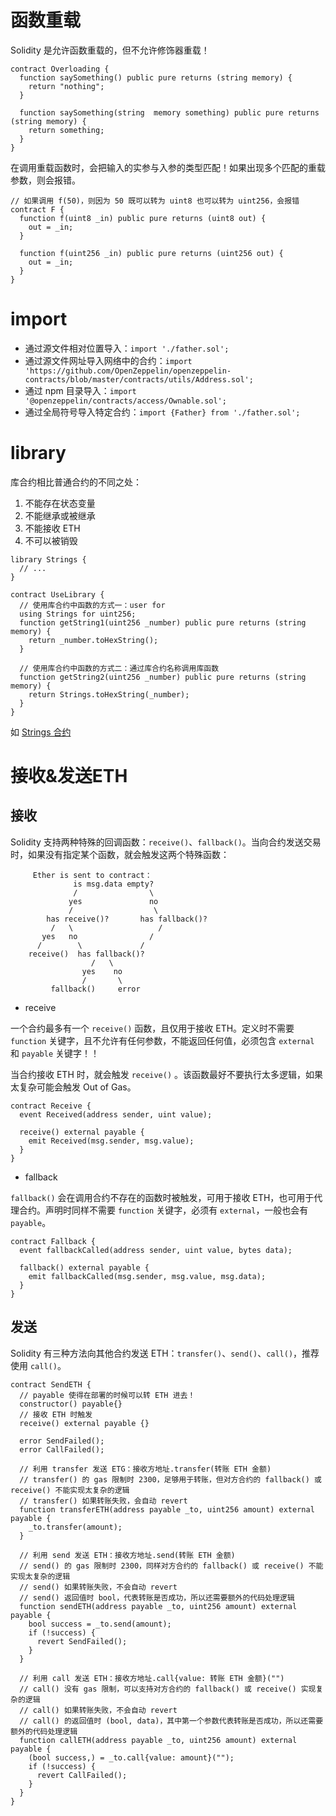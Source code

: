 # 函数重载

Solidity 是允许函数重载的，但不允许修饰器重载！

```solidity
contract Overloading {
  function saySomething() public pure returns (string memory) {
    return "nothing";
  }

  function saySomething(string  memory something) public pure returns (string memory) {
    return something;
  }
}
```

在调用重载函数时，会把输入的实参与入参的类型匹配！如果出现多个匹配的重载参数，则会报错。

```solidity
// 如果调用 f(50)，则因为 50 既可以转为 uint8 也可以转为 uint256，会报错
contract F {
  function f(uint8 _in) public pure returns (uint8 out) {
    out = _in;
  }

  function f(uint256 _in) public pure returns (uint256 out) {
    out = _in;
  }
}
```

# import

- 通过源文件相对位置导入：`import './father.sol';`
- 通过源文件网址导入网络中的合约：`import 'https://github.com/OpenZeppelin/openzeppelin-contracts/blob/master/contracts/utils/Address.sol';`
- 通过 npm 目录导入：`import '@openzeppelin/contracts/access/Ownable.sol';`
- 通过全局符号导入特定合约：`import {Father} from './father.sol';`

# library

库合约相比普通合约的不同之处：

1. 不能存在状态变量
2. 不能继承或被继承
3. 不能接收 ETH
4. 不可以被销毁

```solidity
library Strings {
  // ...
}

contract UseLibrary {
  // 使用库合约中函数的方式一：user for  
  using Strings for uint256;
  function getString1(uint256 _number) public pure returns (string memory) {
    return _number.toHexString();
  }

  // 使用库合约中函数的方式二：通过库合约名称调用库函数
  function getString2(uint256 _number) public pure returns (string memory) {
    return Strings.toHexString(_number);
  }
}
```

如 [Strings 合约](https://github.com/OpenZeppelin/openzeppelin-contracts/blob/master/contracts/utils/Strings.sol)

# 接收&发送ETH

## 接收

Solidity 支持两种特殊的回调函数：`receive()`、`fallback()`。当向合约发送交易时，如果没有指定某个函数，就会触发这两个特殊函数：

```
     Ether is sent to contract：
              is msg.data empty?
              /                \
             yes               no
             /                  \
        has receive()?       has fallback()?
         /   \                   /
       yes   no                /
      /        \             /
    receive()  has fallback()?
                  /   \
                yes    no
                /       \
         fallback()     error
```

- receive

一个合约最多有一个 `receive()` 函数，且仅用于接收 ETH。定义时不需要 `function` 关键字，且不允许有任何参数，不能返回任何值，必须包含 `external` 和 `payable` 关键字！！

当合约接收 ETH 时，就会触发 `receive()` 。该函数最好不要执行太多逻辑，如果太复杂可能会触发 Out of Gas。

```solidity
contract Receive {
  event Received(address sender, uint value);

  receive() external payable {
    emit Received(msg.sender, msg.value);
  }
}
```

- fallback

`fallback()` 会在调用合约不存在的函数时被触发，可用于接收 ETH，也可用于代理合约。声明时同样不需要 `function` 关键字，必须有 `external`，一般也会有 `payable`。

```solidity
contract Fallback {
  event fallbackCalled(address sender, uint value, bytes data);

  fallback() external payable {
    emit fallbackCalled(msg.sender, msg.value, msg.data);
  }
}
```

## 发送

Solidity 有三种方法向其他合约发送 ETH：`transfer()`、`send()`、`call()`，推荐使用 `call()`。

```solidity
contract SendETH {
  // payable 使得在部署的时候可以转 ETH 进去！
  constructor() payable{}
  // 接收 ETH 时触发
  receive() external payable {}

  error SendFailed();
  error CallFailed();

  // 利用 transfer 发送 ETG：接收方地址.transfer(转账 ETH 金额)
  // transfer() 的 gas 限制时 2300，足够用于转账，但对方合约的 fallback() 或 receive() 不能实现太复杂的逻辑
  // transfer() 如果转账失败，会自动 revert
  function transferETH(address payable _to, uint256 amount) external payable {
    _to.transfer(amount);
  }

  // 利用 send 发送 ETH：接收方地址.send(转账 ETH 金额)
  // send() 的 gas 限制时 2300，同样对方合约的 fallback() 或 receive() 不能实现太复杂的逻辑
  // send() 如果转账失败，不会自动 revert
  // send() 返回值时 bool，代表转账是否成功，所以还需要额外的代码处理逻辑
  function sendETH(address payable _to, uint256 amount) external payable {
    bool success = _to.send(amount);
    if (!success) {
      revert SendFailed();
    }
  }

  // 利用 call 发送 ETH：接收方地址.call{value: 转账 ETH 金额}("")
  // call() 没有 gas 限制，可以支持对方合约的 fallback() 或 receive() 实现复杂的逻辑
  // call() 如果转账失败，不会自动 revert
  // call() 的返回值时 (bool, data)，其中第一个参数代表转账是否成功，所以还需要额外的代码处理逻辑
  function callETH(address payable _to, uint256 amount) external payable {
    (bool success,) = _to.call{value: amount}("");
    if (!success) {
      revert CallFailed();
    }
  }
}
```

